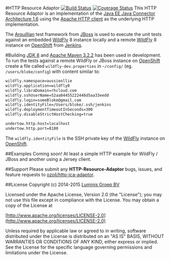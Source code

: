 #HTTP Resource Adaptor [![Build Status](http://ec2-52-5-86-189.compute-1.amazonaws.com/job/http-jca/badge/icon?style=plastic)](http://ec2-52-5-86-189.compute-1.amazonaws.com/job/http-jca/) [![Coverage Status](https://coveralls.io/repos/ozoli/http-jca-adaptor/badge.svg?branch=develop)](https://coveralls.io/r/ozoli/http-jca-adaptor?branch=develop)
This HTTP Resource Adaptor is an implementation of the [Java EE Java Connector Architecture 1.6](http://en.wikipedia.org/wiki/Java_EE_Connector_Architecture) using the [Apache HTTP client](https://hc.apache.org/httpcomponents-client-ga/) as the underlying HTTP implementation. 

The [Arquillian](http://arquillian.org/) test framework from [JBoss](http://www.jboss.org/) is used to execute the unit tests against an embedded [WildFly](http://wildfly.org/) 8 instance locally and a remote [WildFly](http://wildfly.org/) 8 instance on  [OpenShift](http://openshift.redhat.com) from [Jenkins](https://jenkins-ci.org/).

#Building
[JDK 8](http://www.oracle.com/technetwork/java/javase/overview/index.html) and [Apache Maven 3.2.2](https://maven.apache.org/) has been used in development. 
To run the tests against a remote WildFly or JBoss instance on [OpenShift](http://openshift.redhat.com) create a file called `wildfly-dev.properties` in `~/config/` (eg. `/users/bloke/config`) with content similar to:

```bash
wildfly.namespace=aussieollie
wildfly.application=wildfly8
wildfly.libraDomain=rhcloud.com
wildfly.sshUserName=52aa84455222446d5aa33eedd
wildfly.login=someBloke@gmail.com
wildfly.identityFile=/Users/bloke/.ssh/jenkins
wildfly.deploymentTimeoutInSeconds=300
wildfly.disableStrictHostChecking=true

undertow.http.host=localhost
undertow.http.port=8180
```

The `wildfly.identityFile` is the SSH private key of the [WildFly](http://wildfly.org/) instance on [OpenShift](http://openshift.redhat.com).

##Examples
Coming soon! At least a simple HTTP example for WildFly / JBoss and another using a Jersey client.

##Support
Please submit any **HTTP-Resource-Adaptor** bugs, issues, and feature requests to [ozoli/http-jca-adaptor](//github.com/ozoli/http-jca-adaptor/issues).

##License
Copyright (c) 2014-2015 [Luminis Groep BV](http://lumins.eu)

Licensed under the Apache License, Version 2.0 (the "License");
you may not use this file except in compliance with the License.
You may obtain a copy of the License at

[http://www.apache.org/licenses/LICENSE-2.0](http://www.apache.org/licenses/LICENSE-2.0)

Unless required by applicable law or agreed to in writing, software
distributed under the License is distributed on an "AS IS" BASIS,
WITHOUT WARRANTIES OR CONDITIONS OF ANY KIND, either express or implied.
See the License for the specific language governing permissions and
limitations under the License.
